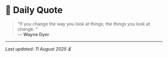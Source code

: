 # 📜 Daily Quote

> "If you change the way you look at things, the things you look at change. "  
> — **Wayne Dyer**

---

_Last updated: 11 August 2025 ⏳_
